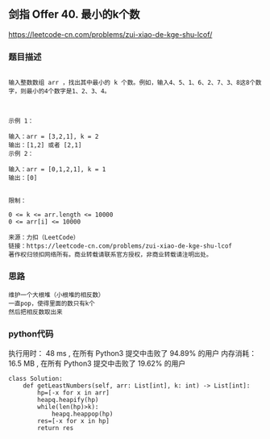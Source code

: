 ## 剑指 Offer 40. 最小的k个数


https://leetcode-cn.com/problems/zui-xiao-de-kge-shu-lcof/


### 题目描述

```

输入整数数组 arr ，找出其中最小的 k 个数。例如，输入4、5、1、6、2、7、3、8这8个数字，则最小的4个数字是1、2、3、4。

 

示例 1：

输入：arr = [3,2,1], k = 2
输出：[1,2] 或者 [2,1]
示例 2：

输入：arr = [0,1,2,1], k = 1
输出：[0]
 

限制：

0 <= k <= arr.length <= 10000
0 <= arr[i] <= 10000

来源：力扣（LeetCode）
链接：https://leetcode-cn.com/problems/zui-xiao-de-kge-shu-lcof
著作权归领扣网络所有。商业转载请联系官方授权，非商业转载请注明出处。

```



### 思路

```
维护一个大根堆（小根堆的相反数）
一直pop，使得里面的数只有k个
然后把相反数取出来
```



### python代码
执行用时：
48 ms
, 在所有 Python3 提交中击败了
94.89%
的用户
内存消耗：
16.5 MB
, 在所有 Python3 提交中击败了
19.62%
的用户
```
class Solution:
    def getLeastNumbers(self, arr: List[int], k: int) -> List[int]:
        hp=[-x for x in arr]
        heapq.heapify(hp)
        while(len(hp)>k):
            heapq.heappop(hp)
        res=[-x for x in hp]
        return res




```

